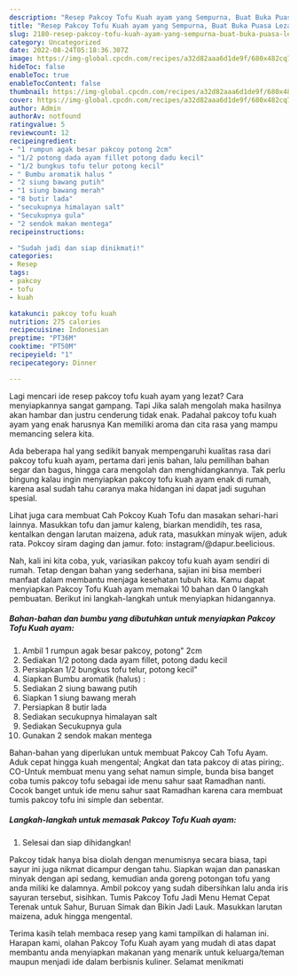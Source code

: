```yaml
---
description: "Resep Pakcoy Tofu Kuah ayam yang Sempurna, Buat Buka Puasa Lezat Sekali"
title: "Resep Pakcoy Tofu Kuah ayam yang Sempurna, Buat Buka Puasa Lezat Sekali"
slug: 2180-resep-pakcoy-tofu-kuah-ayam-yang-sempurna-buat-buka-puasa-lezat-sekali
category: Uncategorized
date: 2022-08-24T05:18:36.307Z
image: https://img-global.cpcdn.com/recipes/a32d82aaa6d1de9f/680x482cq70/pakcoy-tofu-kuah-ayam-foto-resep-utama.jpg
hideToc: false
enableToc: true
enableTocContent: false
thumbnail: https://img-global.cpcdn.com/recipes/a32d82aaa6d1de9f/680x482cq70/pakcoy-tofu-kuah-ayam-foto-resep-utama.jpg
cover: https://img-global.cpcdn.com/recipes/a32d82aaa6d1de9f/680x482cq70/pakcoy-tofu-kuah-ayam-foto-resep-utama.jpg
author: Admin
authorAv: notfound
ratingvalue: 5
reviewcount: 12
recipeingredient:
- "1 rumpun agak besar pakcoy potong 2cm"
- "1/2 potong dada ayam fillet potong dadu kecil"
- "1/2 bungkus tofu telur potong kecil"
- " Bumbu aromatik halus "
- "2 siung bawang putih"
- "1 siung bawang merah"
- "8 butir lada"
- "secukupnya himalayan salt"
- "Secukupnya gula"
- "2 sendok makan mentega"
recipeinstructions:

- "Sudah jadi dan siap dinikmati!"
categories:
- Resep
tags:
- pakcoy
- tofu
- kuah

katakunci: pakcoy tofu kuah 
nutrition: 275 calories
recipecuisine: Indonesian
preptime: "PT36M"
cooktime: "PT50M"
recipeyield: "1"
recipecategory: Dinner

---
```



Lagi mencari ide resep pakcoy tofu kuah ayam yang lezat? Cara menyiapkannya sangat gampang. Tapi Jika salah mengolah maka hasilnya akan hambar dan justru cenderung tidak enak. Padahal pakcoy tofu kuah ayam yang enak harusnya Kan memiliki aroma dan cita rasa yang mampu memancing selera kita.


Ada beberapa hal yang sedikit banyak mempengaruhi kualitas rasa dari pakcoy tofu kuah ayam, pertama dari jenis bahan, lalu pemilihan bahan segar dan bagus, hingga cara mengolah dan menghidangkannya. Tak perlu bingung kalau ingin menyiapkan pakcoy tofu kuah ayam enak di rumah, karena asal sudah tahu caranya maka hidangan ini dapat jadi suguhan spesial.

Lihat juga cara membuat Cah Pokcoy Kuah Tofu dan masakan sehari-hari lainnya. Masukkan tofu dan jamur kaleng, biarkan mendidih, tes rasa, kentalkan dengan larutan maizena, aduk rata, masukkan minyak wijen, aduk rata. Pokcoy siram daging dan jamur. foto: instagram/@dapur.beelicious.


Nah, kali ini kita coba, yuk, variasikan pakcoy tofu kuah ayam sendiri di rumah. Tetap dengan bahan yang sederhana, sajian ini bisa memberi manfaat dalam membantu menjaga kesehatan tubuh kita. Kamu dapat menyiapkan Pakcoy Tofu Kuah ayam memakai 10 bahan dan 0 langkah pembuatan. Berikut ini langkah-langkah untuk menyiapkan hidangannya.

<!--inarticleads1-->

##### Bahan-bahan dan bumbu yang dibutuhkan untuk menyiapkan Pakcoy Tofu Kuah ayam:

1. Ambil 1 rumpun agak besar pakcoy, potong&#34; 2cm
1. Sediakan 1/2 potong dada ayam fillet, potong dadu kecil
1. Persiapkan 1/2 bungkus tofu telur, potong kecil&#34;
1. Siapkan  Bumbu aromatik (halus) :
1. Sediakan 2 siung bawang putih
1. Siapkan 1 siung bawang merah
1. Persiapkan 8 butir lada
1. Sediakan secukupnya himalayan salt
1. Sediakan Secukupnya gula
1. Gunakan 2 sendok makan mentega


Bahan-bahan yang diperlukan untuk membuat Pakcoy Cah Tofu Ayam. Aduk cepat hingga kuah mengental; Angkat dan tata pakcoy di atas piring;. CO-Untuk membuat menu yang sehat namun simple, bunda bisa banget coba tumis pakcoy tofu sebagai ide menu sahur saat Ramadhan nanti. Cocok banget untuk ide menu sahur saat Ramadhan karena cara membuat tumis pakcoy tofu ini simple dan sebentar. 

<!--inarticleads2-->

##### Langkah-langkah untuk memasak Pakcoy Tofu Kuah ayam:


1. Selesai dan siap dihidangkan!

Pakcoy tidak hanya bisa diolah dengan menumisnya secara biasa, tapi sayur ini juga nikmat dicampur dengan tahu. Siapkan wajan dan panaskan minyak dengan api sedang, kemudian anda goreng potongan tofu yang anda miliki ke dalamnya. Ambil pokcoy yang sudah dibersihkan lalu anda iris sayuran tersebut, sisihkan. Tumis Pakcoy Tofu Jadi Menu Hemat Cepat Terenak untuk Sahur, Buruan Simak dan Bikin Jadi Lauk. Masukkan larutan maizena, aduk hingga mengental. 

Terima kasih telah membaca resep yang kami tampilkan di halaman ini. Harapan kami, olahan Pakcoy Tofu Kuah ayam yang mudah di atas dapat membantu anda menyiapkan makanan yang menarik untuk keluarga/teman maupun menjadi ide dalam berbisnis kuliner. Selamat menikmati
